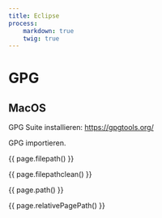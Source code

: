 ```yaml
---
title: Eclipse
process:
    markdown: true
    twig: true
---
```


# GPG

## MacOS

GPG Suite installieren: https://gpgtools.org/

GPG importieren.

{{ page.filepath() }}

{{ page.filepathclean() }}

{{ page.path() }}

{{ page.relativePagePath() }}